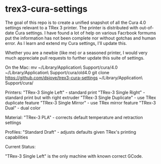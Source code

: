 # trex3-cura-settings
The goal of this repo is to create a unified snapshot of all the Cura 4.0 settings relevant to a TRex 3 printer. The printer is distributed with out-of-date Cura settings. I have found a lot of help on various Facrbook formums put the information has not been complete nor without gotchas and human error. As I learn and extend my Cura settings, I'll update this.

Whether you are a newbie (like me) or a seasoned printer, I would very much appreciate pull requests to further update this suite of settings.

On the Mac:
mv ~/Library/Application\ Support/cura/4.0 ~/Library/Application\ Support/cura/old4.0
git clone https://github.com/dsjove/trex3-cura-settings ~/Library/Application\ Support/cura/

Printers:
"TRex-3 Single Left" - standard print
"TRex-3 Single Right" - standard print but with right extruder
"TRex-3 Single Duplicate" - use TRex duplicate feature
"TRex-3 Single Mirror" - use TRex mirror feature
"TRex-3 Dual" - dual color

Material:
"TRex-3 PLA" - corrects default temperature and retraction settings

Profiles:
"Standard Draft" - adjusts defaults given TRex's printing capabilities

Current Status:

"TRex-3 Single Left" is the only machine with known correct GCode.

